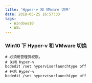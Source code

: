 ```yaml
---
title: 'Hyper-v 和 VMware 切换'
date: 2018-05-25 16:57:33
tags: 
  - Windows10
  - WSL
---
```


###  Win10 下 Hyper-v 和 VMware 切换

```shell
# 必须用管理员权限，
# 关闭 Hyper-v
bcdedit /set hypervisorlaunchtype off
# 开启 Hyper-v
bcdedit /set hypervisorlaunchtype off

```

